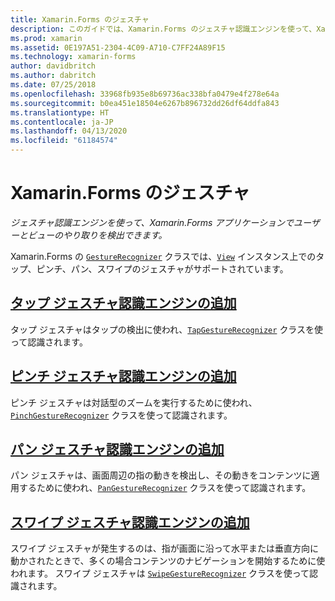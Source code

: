 ```yaml
---
title: Xamarin.Forms のジェスチャ
description: このガイドでは、Xamarin.Forms のジェスチャ認識エンジンを使って、Xamarin.Forms アプリケーションでユーザーとビューのやり取りを検出する方法について説明します。
ms.prod: xamarin
ms.assetid: 0E197A51-2304-4C09-A710-C7FF24A89F15
ms.technology: xamarin-forms
author: davidbritch
ms.author: dabritch
ms.date: 07/25/2018
ms.openlocfilehash: 33968fb935e8b69736ac338bfa0479e4f278e64a
ms.sourcegitcommit: b0ea451e18504e6267b896732dd26df64ddfa843
ms.translationtype: HT
ms.contentlocale: ja-JP
ms.lasthandoff: 04/13/2020
ms.locfileid: "61184574"
---
```

# <a name="xamarinforms-gestures"></a>Xamarin.Forms のジェスチャ

_ジェスチャ認識エンジンを使って、Xamarin.Forms アプリケーションでユーザーとビューのやり取りを検出できます。_

Xamarin.Forms の [`GestureRecognizer`](xref:Xamarin.Forms.GestureRecognizer) クラスでは、[`View`](xref:Xamarin.Forms.View) インスタンス上でのタップ、ピンチ、パン、スワイプのジェスチャがサポートされています。

## <a name="adding-a-tap-gesture-recognizer"></a>[タップ ジェスチャ認識エンジンの追加](tap.md)

タップ ジェスチャはタップの検出に使われ、[`TapGestureRecognizer`](xref:Xamarin.Forms.TapGestureRecognizer) クラスを使って認識されます。

## <a name="adding-a-pinch-gesture-recognizer"></a>[ピンチ ジェスチャ認識エンジンの追加](pinch.md)

ピンチ ジェスチャは対話型のズームを実行するために使われ、[`PinchGestureRecognizer`](xref:Xamarin.Forms.PinchGestureRecognizer) クラスを使って認識されます。

## <a name="adding-a-pan-gesture-recognizer"></a>[パン ジェスチャ認識エンジンの追加](pan.md)

パン ジェスチャは、画面周辺の指の動きを検出し、その動きをコンテンツに適用するために使われ、[`PanGestureRecognizer`](xref:Xamarin.Forms.PanGestureRecognizer) クラスを使って認識されます。

## <a name="adding-a-swipe-gesture-recognizer"></a>[スワイプ ジェスチャ認識エンジンの追加](swipe.md)

スワイプ ジェスチャが発生するのは、指が画面に沿って水平または垂直方向に動かされたときで、多くの場合コンテンツのナビゲーションを開始するために使われます。 スワイプ ジェスチャは [`SwipeGestureRecognizer`](xref:Xamarin.Forms.SwipeGestureRecognizer) クラスを使って認識されます。
